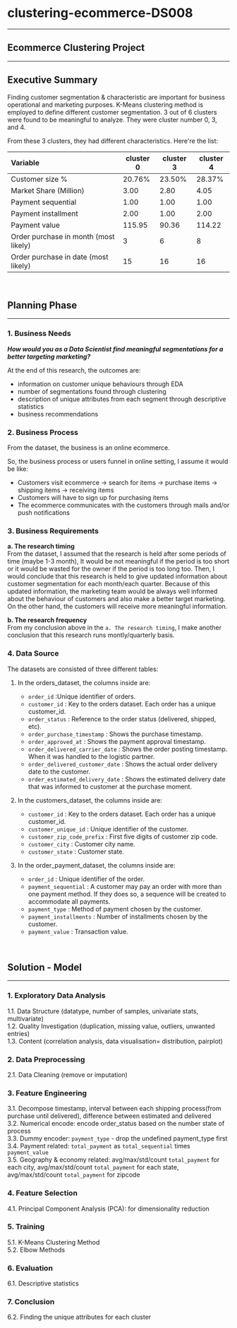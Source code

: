 # clustering-ecommerce-DS008  
---  

## Ecommerce Clustering Project  
---

## Executive Summary  

Finding customer segmentation & characteristic are important for business operational and marketing purposes. K-Means clustering method is employed to define different customer segmentation. 3 out of 6 clusters were found to be meaningful to analyze. They were cluster number 0, 3, and 4.  

From these 3 clusters, they had different characteristics. Here're the list:  

| **Variable** | **cluster 0** | **cluster 3** | **cluster 4** |
| :--- | --- | --- | --- |
| Customer size % | 20.76% | 23.50% | 28.37% |
| Market Share (Million) | 3.00 | 2.80 | 4.05 |
| Payment sequential | 1.00 | 1.00 | 1.00 |
| Payment installment | 2.00 | 1.00 | 2.00 |
| Payment value | 115.95 | 90.36 | 114.22 |
| Order purchase in month (most likely) | 3 | 6 | 8 |
| Order purchase in date (most likely) | 15 | 16 | 16 |  

<br>  

## Planning Phase  
---

### 1. Business Needs
***How would you as a Data Scientist find meaningful segmentations for a better targeting marketing?***   

At the end of this research, the outcomes are:
- information on customer unique behaviours through EDA
- number of segmentations found through clustering
- description of unique attributes from each segment through descriptive statistics
- business recommendations  

### 2. Business Process  
From the dataset, the business is an online ecommerce.  


So, the business process or users funnel in online setting, I assume it would be like:
- Customers visit ecommerce -> search for items -> purchase items -> shipping items -> receiving items 
- Customers will have to sign up for purchasing items
- The ecommerce communicates with the customers through mails and/or push notifications


### 3. Business Requirements  
**a. The research timing**  
From the dataset, I assumed that the research is held after some periods of time (maybe 1-3 month), It would be not meaningful if the period is too short or it would be wasted for the owner if the period is too long too. Then, I would conclude that this research is held to give updated information about customer segmentation for each month/each quarter. Because of this updated information, the marketing team would be always well informed about the behaviour of customers and also make a better target marketing. On the other hand, the customers will receive more meaningful information.   

**b. The research frequency**  
From my conclusion above in the `a. The research timing`, I make another conclusion that this research runs montly/quarterly basis.  


### 4. Data Source  
The datasets are consisted of three different tables:
1. In the orders_dataset, the columns inside are:
    - `order_id` :Unique identifier of orders.  
    - `customer_id` : Key to the orders dataset. Each order has a unique customer_id.  
    - `order_status` : Reference to the order status (delivered, shipped, etc).
    - `order_purchase_timestamp` : Shows the purchase timestamp.
    - `order_approved_at` : Shows the payment approval timestamp.
    - `order_delivered_carrier_date` : Shows the order posting timestamp. When it was handled to the logistic partner.
    - `order_delivered_customer_date` : Shows the actual order delivery date to the customer.
    - `order_estimated_delivery_date` : Shows the estimated delivery date that was informed to customer at the purchase moment.
    
    
2. In the customers_dataset, the columns inside are:
    - `customer_id` : Key to the orders dataset. Each order has a unique customer_id.
    - `customer_unique_id` : Unique identifier of the customer.
    - `customer_zip_code_prefix` : First five digits of customer zip code.
    - `customer_city` : Customer city name.
    - `customer_state` : Customer state.  


3. In the order_payment_dataset, the columns inside are:
    - `order_id` : Unique identifier of the order.
    - `payment_sequential` : A customer may pay an order with more than one payment method. If they does so, a sequence will be created to accommodate all payments.
    - `payment_type` : Method of payment chosen by the customer.
    - `payment_installments` : Number of installments chosen by the customer.
    - `payment_value` : Transaction value.  
    
    
    
<br>  

## Solution - Model  
---

### 1. Exploratory Data Analysis  
1.1. Data Structure (datatype, number of samples, univariate stats, multivariate)    
1.2. Quality Investigation (duplication, missing value, outliers, unwanted entries)  
1.3. Content (correlation analysis, data visualisation= distribution, pairplot)  

### 2. Data Preprocessing  
2.1. Data Cleaning (remove or imputation)  

### 3. Feature Engineering  
3.1. Decompose timestamp, interval between each shipping process(from purchase until delivered), difference between estimated and delivered  
3.2. Numerical encode: encode order_status based on the number state of process  
3.3. Dummy encoder: `payment_type` - drop the undefined payment_type first  
3.4. Payment related: `total_payment` as `total_sequential` times `payment_value`  
3.5. Geography & economy related: avg/max/std/count `total_payment` for each city, avg/max/std/count `total_payment` for each state, avg/max/std/count `total_payment` for zipcode

### 4. Feature Selection  
4.1. Principal Component Analysis (PCA): for dimensionality reduction  

### 5. Training  
5.1. K-Means Clustering Method  
5.2. Elbow Methods  

### 6. Evaluation  
6.1. Descriptive statistics  

### 7. Conclusion  
6.2. Finding the unique attributes for each cluster  

    
